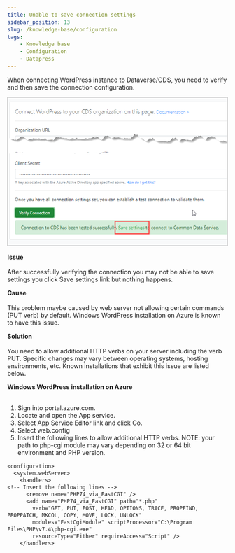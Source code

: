 ```yaml
---
title: Unable to save connection settings
sidebar_position: 13
slug: /knowledge-base/configuration
tags:
    - Knowledge base
    - Configuration
    - Datapress
---
```


When connecting WordPress instance to Dataverse/CDS, you need to verify and then save the connection configuration.

![Configuration](../img/dataverse-settings.png)

**Issue**<br></br>
After successfully verifying the connection you may not be able to save settings you click Save settings link but nothing happens.

**Cause**<br></br>
This problem maybe caused by web server not allowing certain commands (PUT verb) by default. Windows WordPress installation on Azure is known to have this issue.

**Solution**<br></br>
You need to allow additional HTTP verbs on your server including the verb PUT. Specific changes may vary between operating systems, hosting environments, etc. Known installations that exhibit this issue are listed below.

**Windows WordPress installation on Azure**<br></br>
1. Sign into portal.azure.com.
2. Locate and open the App service.
3. Select App Service Editor link and click Go.
4. Select web.config
5. Insert the following lines to allow additional HTTP verbs. NOTE: your path to php-cgi module may vary depending on 32 or 64 bit environment and PHP version.

```
<configuration>
  <system.webServer>
    <handlers>
<!-- Insert the following lines -->
      <remove name="PHP74_via_FastCGI" />
      <add name="PHP74_via_FastCGI" path="*.php"
        verb="GET, PUT, POST, HEAD, OPTIONS, TRACE, PROPFIND, PROPPATCH, MKCOL, COPY, MOVE, LOCK, UNLOCK" 
        modules="FastCgiModule" scriptProcessor="C:\Program Files\PHP\v7.4\php-cgi.exe" 
        resourceType="Either" requireAccess="Script" />
    </handlers>
```